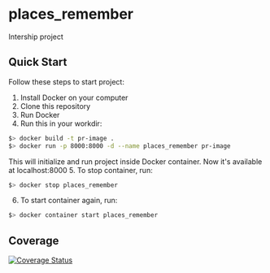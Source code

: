 # places_remember
Intership project

## Quick Start
Follow these steps to start project:
1. Install Docker on your computer
2. Clone this repository
3. Run Docker
4. Run this in your workdir:
```sh
$> docker build -t pr-image .
$> docker run -p 8000:8000 -d --name places_remember pr-image
```
This will initialize and run project inside Docker container. Now it's available at localhost:8000
5. To stop container, run:
```sh
$> docker stop places_remember
```
6. To start container again, run:
```sh
$> docker container start places_remember
```

## Coverage
[![Coverage Status](https://coveralls.io/repos/github/malinleo/places_remember/badge.svg?branch=master)](https://coveralls.io/github/malinleo/places_remember?branch=master)

